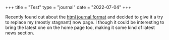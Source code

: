 +++
title = "Test"
type = "journal"
date = "2022-07-04"
+++

Recently found out about the [html journal format](https://journal.miso.town/) and decided to give it a try to replace my (mostly stagnant) now page. I though it could be interesting to bring the latest one on the home page too, making it some kind of latest news section.
